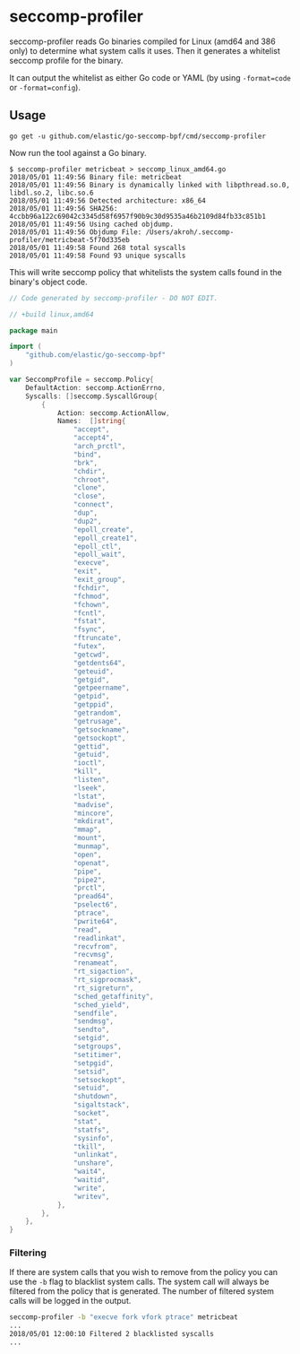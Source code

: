 # seccomp-profiler

seccomp-profiler reads Go binaries compiled for Linux (amd64 and 386 only) to
determine what system calls it uses. Then it generates a whitelist seccomp
profile for the binary.

It can output the whitelist as either Go code or YAML (by using `-format=code`
or `-format=config`).

## Usage

`go get -u github.com/elastic/go-seccomp-bpf/cmd/seccomp-profiler`

Now run the tool against a Go binary.

```
$ seccomp-profiler metricbeat > seccomp_linux_amd64.go
2018/05/01 11:49:56 Binary file: metricbeat
2018/05/01 11:49:56 Binary is dynamically linked with libpthread.so.0, libdl.so.2, libc.so.6
2018/05/01 11:49:56 Detected architecture: x86_64
2018/05/01 11:49:56 SHA256: 4ccbb96a122c69042c3345d58f6957f90b9c30d9535a46b2109d84fb33c851b1
2018/05/01 11:49:56 Using cached objdump.
2018/05/01 11:49:56 Objdump File: /Users/akroh/.seccomp-profiler/metricbeat-5f70d335eb
2018/05/01 11:49:58 Found 268 total syscalls
2018/05/01 11:49:58 Found 93 unique syscalls
```

This will write seccomp policy that whitelists the system calls found in the
binary's object code.

```go
// Code generated by seccomp-profiler - DO NOT EDIT.

// +build linux,amd64

package main

import (
    "github.com/elastic/go-seccomp-bpf"
)

var SeccompProfile = seccomp.Policy{
    DefaultAction: seccomp.ActionErrno,
    Syscalls: []seccomp.SyscallGroup{
        {
            Action: seccomp.ActionAllow,
            Names:  []string{
                "accept",
                "accept4",
                "arch_prctl",
                "bind",
                "brk",
                "chdir",
                "chroot",
                "clone",
                "close",
                "connect",
                "dup",
                "dup2",
                "epoll_create",
                "epoll_create1",
                "epoll_ctl",
                "epoll_wait",
                "execve",
                "exit",
                "exit_group",
                "fchdir",
                "fchmod",
                "fchown",
                "fcntl",
                "fstat",
                "fsync",
                "ftruncate",
                "futex",
                "getcwd",
                "getdents64",
                "geteuid",
                "getgid",
                "getpeername",
                "getpid",
                "getppid",
                "getrandom",
                "getrusage",
                "getsockname",
                "getsockopt",
                "gettid",
                "getuid",
                "ioctl",
                "kill",
                "listen",
                "lseek",
                "lstat",
                "madvise",
                "mincore",
                "mkdirat",
                "mmap",
                "mount",
                "munmap",
                "open",
                "openat",
                "pipe",
                "pipe2",
                "prctl",
                "pread64",
                "pselect6",
                "ptrace",
                "pwrite64",
                "read",
                "readlinkat",
                "recvfrom",
                "recvmsg",
                "renameat",
                "rt_sigaction",
                "rt_sigprocmask",
                "rt_sigreturn",
                "sched_getaffinity",
                "sched_yield",
                "sendfile",
                "sendmsg",
                "sendto",
                "setgid",
                "setgroups",
                "setitimer",
                "setpgid",
                "setsid",
                "setsockopt",
                "setuid",
                "shutdown",
                "sigaltstack",
                "socket",
                "stat",
                "statfs",
                "sysinfo",
                "tkill",
                "unlinkat",
                "unshare",
                "wait4",
                "waitid",
                "write",
                "writev",
            },
        },
    },
}
```

### Filtering

If there are system calls that you wish to remove from the policy you can use
the `-b` flag to blacklist system calls. The system call will always be
filtered from the policy that is generated. The number of filtered system calls
will be logged in the output.

```sh
seccomp-profiler -b "execve fork vfork ptrace" metricbeat
...
2018/05/01 12:00:10 Filtered 2 blacklisted syscalls
...
```
